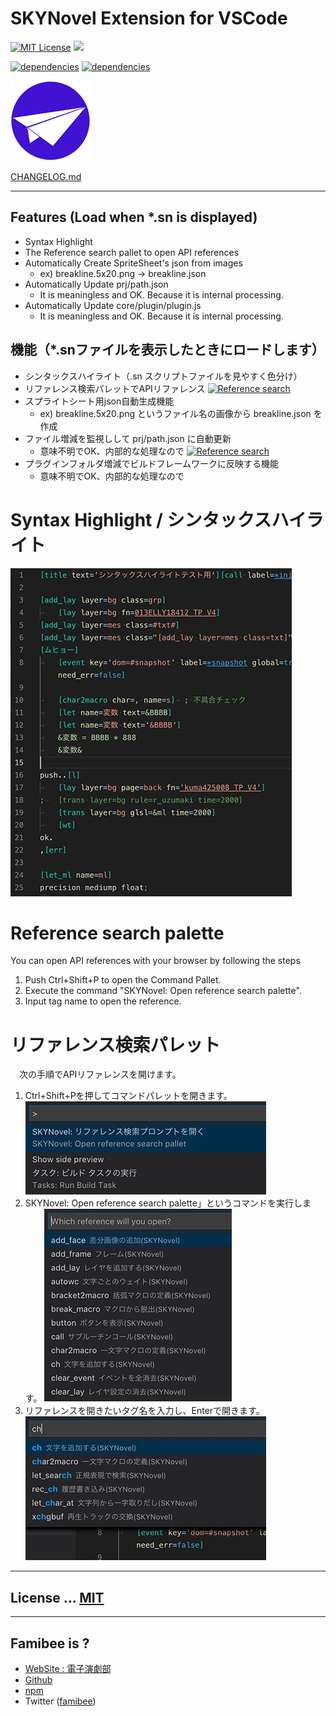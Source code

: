 # SKYNovel Extension for VSCode
[![MIT License](https://img.shields.io/github/license/famibee/SKYNovel-vscode-extension.svg)](LICENSE)
![](https://img.shields.io/badge/platform-windows%20%7C%20macos-lightgrey.svg)

[![dependencies](https://david-dm.org/famibee/SKYNovel-vscode-extension/status.svg)](https://david-dm.org/famibee/SKYNovel-vscode-extension)
[![dependencies](https://david-dm.org/famibee/SKYNovel-vscode-extension/dev-status.svg)](https://david-dm.org/famibee/SKYNovel-vscode-extension?type=dev)

![logo.svg](images/icon.png)

[CHANGELOG.md](CHANGELOG.md)

---

## Features (Load when *.sn is displayed)
- Syntax Highlight
- The Reference search pallet to open API references
- Automatically Create SpriteSheet's json from images
	+ ex) breakline.5x20.png -> breakline.json
- Automatically Update prj/path.json
	+ It is meaningless and OK. Because it is internal processing.
- Automatically Update core/plugin/plugin.js
	+ It is meaningless and OK. Because it is internal processing.

## 機能（*.snファイルを表示したときにロードします）
- シンタックスハイライト（.sn スクリプトファイルを見やすく色分け）
- リファレンス検索パレットでAPIリファレンス
	[![Reference search](https://img.youtube.com/vi/uIkWnAGBkGM/0.jpg)](https://www.youtube.com/watch?v=uIkWnAGBkGM "Reference search")
- スプライトシート用json自動生成機能
	+ ex) breakline.5x20.png というファイル名の画像から breakline.json を作成
- ファイル増減を監視しして prj/path.json に自動更新
	+ 意味不明でOK、内部的な処理なので
	[![Reference search](https://img.youtube.com/vi/tfrkImoufU4/0.jpg)](https://www.youtube.com/watch?v=tfrkImoufU4 "Reference search")
- プラグインフォルダ増減でビルドフレームワークに反映する機能
	+ 意味不明でOK、内部的な処理なので

# Syntax Highlight / シンタックスハイライト
![](images/syntax_highlight.jpg)

# Reference search palette
You can open API references with your browser by following the steps
1. Push Ctrl+Shift+P to open the Command Pallet.
3. Execute the command "SKYNovel: Open reference search palette".
3. Input tag name to open the reference.

# リファレンス検索パレット
　次の手順でAPIリファレンスを開けます。
1. Ctrl+Shift+Pを押してコマンドパレットを開きます。
	![](images/ref_search0.jpg)
2. SKYNovel: Open reference search palette」というコマンドを実行します。
	![](images/ref_search1.jpg)
3. リファレンスを開きたいタグ名を入力し、Enterで開きます。
	![](images/ref_search2.jpg)

---
## License ... [MIT](LICENSE)

---
## Famibee is ?
- [WebSite : 電子演劇部](https://famibee.blog.fc2.com/)
- [Github](https://github.com/famibee/SKYNovel)
- [npm](https://www.npmjs.com/package/skynovel)
- Twitter ([famibee](https://twitter.com/famibee))
